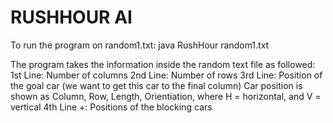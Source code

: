 # RUSHHOUR AI
To run the program on random1.txt: java RushHour random1.txt

The program takes the information inside the random text file as followed:  1st Line: Number of columns
  2nd Line: Number of rows
   3rd Line: Position of the goal car (we want to get this car to the final column)
            Car position is shown as Column, Row, Length, Orientiation, where H = horizontal, and V = vertical
  4th Line +: Positions of the blocking cars
